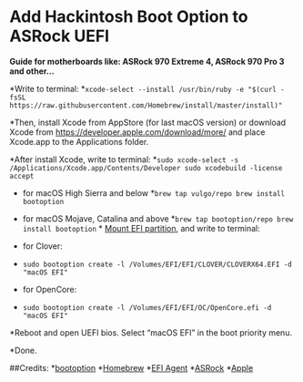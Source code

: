# Add Hackintosh Boot Option to ASRock UEFI
**Guide for motherboards like: ASRock 970 Extreme 4, ASRock 970 Pro 3 and other...**

*Write to terminal:
*`xcode-select --install
/usr/bin/ruby -e "$(curl -fsSL https://raw.githubusercontent.com/Homebrew/install/master/install)"`

*Then, install Xcode from AppStore (for last macOS version) or download Xcode from https://developer.apple.com/download/more/ and place Xcode.app to the Applications folder.

*After install Xcode, write to terminal:
*`sudo xcode-select -s /Applications/Xcode.app/Contents/Developer
sudo xcodebuild -license accept`

* for macOS High Sierra and below
*`brew tap vulgo/repo
brew install bootoption`

* for macOS Mojave, Catalina and above
*`brew tap bootoption/repo
brew install bootoption`
* [Mount EFI partition](https://github.com/headkaze/EFI-Agent), and write to terminal:

* for Clover:
* `sudo bootoption create -l /Volumes/EFI/EFI/CLOVER/CLOVERX64.EFI -d "macOS EFI"`

* for OpenCore: 
* `sudo bootoption create -l /Volumes/EFI/EFI/OC/OpenCore.efi -d "macOS EFI"`

*Reboot and open UEFI bios. Select “macOS EFI” in the boot priority menu.

*Done.

##Credits:
*[bootoption](https://github.com/bootoption)
*[Homebrew](https://github.com/homebrew)
*[EFI Agent](https://github.com/headkaze/EFI-Agent)
*[ASRock](https://asrock.com)
*[Apple](https://apple.com)
